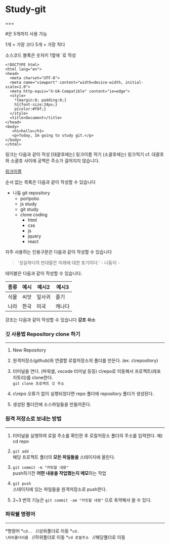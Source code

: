 # Study-git
===


#은 5개까지 사용 가능

1개 = 가장 크다
5개 = 가장 작다

소스코드 블록은 숫자키 1옆에 `로 작성


````
<!DOCTYPE html>
<html lang="en">
<head>
  <meta charset="UTF-8">
  <meta name="viewport" content="width=device-width, initial-scale=1.0">
  <meta http-equiv="X-UA-Compatible" content="ie=edge">
  <style>
    *{margin:0; padding:0;}
    h1{font-size:24px;}
    p{color:#f0f;}
  </style>
  <title>Document</title>
</head>
<body>
   <h1>hello</h1>
   <p>Today, Im going to study git.</p>
</body>
</html>
````

링크는 다음과 같이 작성
[대괄호에는] 링크이름 적기
(소괄호에는) 링크적기
cf. 대괄호와 소괄호 사이에 공백은 주소가 걸어지지 않습니다.

[링크이름](https://github.com/nadyungkr)


순서 없는 목록은 다음과 같이 작성할 수 있습니다

* 나듕 git repository
  * portpolio
  * js study
  * git study
  * clone coding
    * html
    * css
    * js
    * jquery
    * react
    
 자주 사용하는 인용구문은 다음과 같이 작성할 수 있습니다
 
 > '성실하다의 반대말은 미래에 대한 포기이다.' - 나듕이 -
 
 테이블은 다음과 같이 작성할 수 있습니다.
 
 종류|예시|예시2|예시3
 |---|---|---|---|
 식물|씨앗|잎사귀|줄기
 나라|한국|미국|캐나다
 
 강조는 다음과 같이 작성할 수 있습니다
 **강조** ~~취소~~
 
 
 ### 깃 사용법 Repository clone 하기
---

1. New Repository

2. 원격저장소(github)와 연결할 로컬저장소의 폴더를 만든다. (ex. c\repository)

3. 터미널을 연다. (파워셀, vscode 터미널 등등) c\repo로 이동해서 프로젝트(레포지토리)를 clone한다.  
<code>git clone 프로젝트 깃 주소</code>

4. c\repo 오류가 없이 실행되었다면 repo 폴더에 repository 폴더가 생성된다.

5. 생성된 폴더안에 소스파일들을 만들어준다.

### 원격 저장소로 보내는 방법
---

1. 터미널을 실행하여 로컬 주소를 확인한 후 로컬저장소 폴더의 주소를 입력한다. 예) cd repo

2. <code>git add . </code>  
해당 프로젝트 폴더의 **모든 파일들을** 스테이지에 올린다.

3. <code>git commit -m "커밋할 내용" </code>  
push하기전 **어떤 내용을 작업했는지 메모**하는 작업

4. <code>git push </code>  
스테이지에 있는 파일들을 원격저장소로 push한다.

5. 2~3 번의 기능은 <code>git commit -am "커밋할 내용"</code> 으로 축약해서 쓸 수 있다.


### 파워쉘 명령어
---

*명령어
  *<code>cd..    </code>          //상위폴더로 이동
  *<code>cd. \하위폴더이름 </code>   //하위폴더로 이동
  *<code>cd 로컬주소   </code>     //해당폴더로 이동

